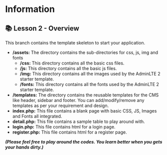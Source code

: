 # Information

## 📚 Lesson 2 - Overview

This branch contains the template skeleton to start your application.

- **/assets:** The directory contains the sub-directories for css, js, img and fonts
    - **/css:** This directory contains all the basic css files.
    - **/js:** This directory contains all the basic js files.
    - **/img:** This directory contains all the images used by the AdminLTE 2 starter template.
    - **/fonts:** This directory contains all the fonts used by the AdminLTE 2 starter template.
- **/templates:** The directory contains the reusable templates for the CMS like header, sidebar and footer. You can add/modify/remove any templates as per your requirement and design.
- **index.php:** This file contains a blank page with basic CSS, JS, Images and Fonts all integrated.
- **detail.php:** This file contains a sample table to play around with.
- **login.php:** This file contains html for a login page.
- **register.php:** This file contains html for a register page.

***(Please feel free to play around the codes. You learn better when you gets your hands dirty.)***

